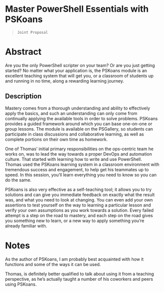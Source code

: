 # Master PowerShell Essentials with PSKoans

> `Joint Proposal`

# Abstract

Are you the only PowerShell scripter on your team? Or are you just getting started? No matter what your application is, the PSKoans module is an excellent teaching system that will get you, or a classroom of students up and running in no time, along a rewarding learning journey.

## Description

Mastery comes from a thorough understanding and ability to effectively apply the basics, and such an understanding can only come from continually applying the available tools in order to solve problems.
PSKoans provides a guided framework around which you can base one-on-one or group lessons.
The module is available on the PSGallery, so students can participate in class discussions and collaborative learning, as well as complete portions on their own time as homework.

One of Thomas’ initial primary responsibilities on the ops-centric team he works on, was to lead the way towards a proper DevOps and automation culture. That started with learning how to write and use PowerShell. Thomas used the PSKoans learning system in a classroom environment with tremendous success and engagement, to help get his teammates up to speed. In this session, you’ll learn everything you need to know so you can do the same.

PSKoans is also very effective as a self-teaching tool; it allows you to try solutions and can give you immediate feedback on exactly what the result was, and what you need to look at changing.
You can even add your own assertions to test yourself on the way to learning a particular lesson and verify your own assumptions as you work towards a solution.
Every failed attempt is a step on the road to mastery, and each step on the road gives you something new to learn, or a new way to apply something you’re already familiar with.

# Notes

As the author of PSKoans, I am probably best acquainted with how it functions and some of the ways it can be used.

Thomas, is definitely better qualified to talk about using it from a teaching perspective, as he’s actually taught a number of his coworkers and peers using PSKoans.
